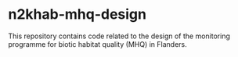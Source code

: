 # n2khab-mhq-design

This repository contains code related to the design of the monitoring programme for biotic habitat quality (MHQ) in Flanders.
